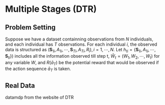 # Multiple Stages (DTR)

## Problem Setting
Suppose we have a dataset containning observations from $N$ individuals, and each individual has $T$ observations. For each individual $i$, the observed data is structured as $(\boldsymbol{S}_{1i},A_{1i},\cdots,\boldsymbol{S}_{Ti},A_{Ti},R_i), i=1,\cdots, N$. Let $h_{ti}=\{\boldsymbol{S}_{1i},A_{1i},\cdots,\boldsymbol{S}_{ti}\})$ includes all the information observed till step t, $\bar{W}_t=(W_1, W_2, \cdots, W_t)$ for any variable $W$, and $R(\bar{a}_T)$ be the potential reward that would be observed if the action sequence $\bar{a}_T$ is taken.

## Real Data
datamdp from the website of DTR